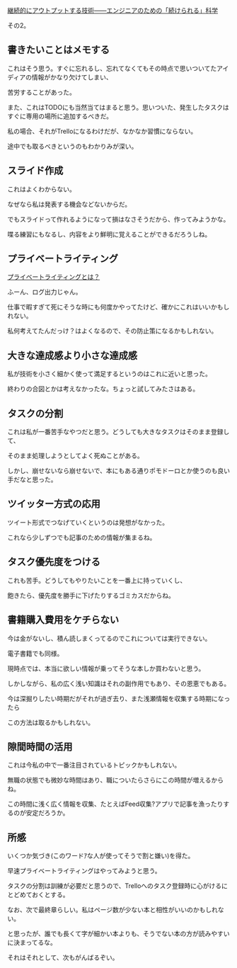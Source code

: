 [継続的にアウトプットする技術――エンジニアのための「続けられる」科学](https://booth.pm/ja/items/1302506)

その2。

## 書きたいことはメモする

これはそう思う。すぐに忘れるし、忘れてなくてもその時点で思いついてたアイディアの情報がかなり欠けてしまい、

苦労することがあった。

また、これはTODOにも当然当てはまると思う。思いついた、発生したタスクはすぐに専用の場所に追加するべきだ。

私の場合、それがTrelloになるわけだが、なかなか習慣にならない。

途中でも取るべきというのもわかりみが深い。

## スライド作成

これはよくわからない。

なぜなら私は発表する機会などないからだ。

でもスライドって作れるようになって損はなさそうだから、作ってみようかな。

喋る練習にもなるし、内容をより鮮明に覚えることができるだろうしね。

## プライベートライティング

[プライベートライティングとは？](http://newhabits.blog33.fc2.com/blog-entry-845.html?sp)

ふーん、ログ出力じゃん。

仕事で暇すぎて死にそうな時にも何度かやってたけど、確かにこれはいいかもしれない。

私何考えてたんだっけ？はよくなるので、その防止策になるかもしれない。

## 大きな達成感より小さな達成感

私が技術を小さく細かく使って満足するというのはこれに近いと思った。

終わりの合図とかは考えなかったな。ちょっと試してみたさはある。

## タスクの分割

これは私が一番苦手なやつだと思う。どうしても大きなタスクはそのまま登録して、

そのまま処理しようとしてよく死ぬことがある。

しかし、崩せないなら崩せないで、本にもある通りポモドーロとか使うのも良い手だなと思った。

## ツイッター方式の応用

ツイート形式でつなげていくというのは発想がなかった。

これなら少しずつでも記事のための情報が集まるね。

## タスク優先度をつける

これも苦手。どうしてもやりたいことを一番上に持っていくし、

飽きたら、優先度を勝手に下げたりするゴミカスだからね。

## 書籍購入費用をケチらない

今は金がないし、積ん読しまくってるのでこれについては実行できない。

電子書籍でも同様。

現時点では、本当に欲しい情報が乗ってそうな本しか買わないと思う。

しかしながら、私の広く浅い知識はそれの副作用でもあり、その恩恵でもある。

今は深掘りしたい時期だがそれが過ぎ去り、また浅瀬情報を収集する時期になったら

この方法は取るかもしれない。

## 隙間時間の活用

これは今私の中で一番注目されているトピックかもしれない。

無職の状態でも微妙な時間はあり、職についたらさらにこの時間が増えるからね。

この時間に浅く広く情報を収集、たとえばFeed収集?アプリで記事を漁ったりするのが安定だろうか。

## 所感

いくつか気づき(このワードｱな人が使ってそうで割と嫌い)を得た。

早速プライベートライティングはやってみようと思う。

タスクの分割は訓練が必要だと思うので、Trelloへのタスク登録時に心がけるにとどめておくとする。

なお、次で最終章らしい。私はページ数が少ない本と相性がいいのかもしれない。

と思ったが、誰でも長くて字が細かい本よりも、そうでない本の方が読みやすいに決まってるな。

それはそれとして、次もがんばるぞい。
